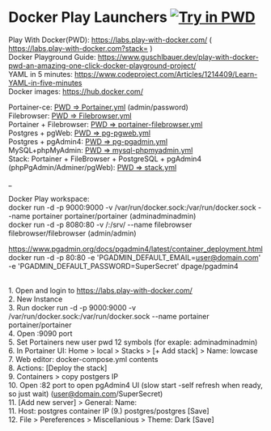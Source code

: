 # Docker Play Launchers <a href="https://labs.play-with-docker.com/" target="_blank"><img src="https://cdn.rawgit.com/play-with-docker/stacks/cff22438/assets/images/button.png" alt="Try in PWD"></a>

Play With Docker(PWD): https://labs.play-with-docker.com/ ( https://labs.play-with-docker.com?stack= )
<br>Docker Playground Guide: https://www.guschlbauer.dev/play-with-docker-pwd-an-amazing-one-click-docker-playground-project/
<br>YAML in 5 minutes: https://www.codeproject.com/Articles/1214409/Learn-YAML-in-five-minutes
<br>Docker images: https://hub.docker.com/

Portainer-ce: <a href="https://labs.play-with-docker.com?stack=https://raw.githubusercontent.com/kviksna/DockerLaunchers/main/Portainer.yml" target="new">PWD => Portainer.yml</a> (admin/password)
<br>Filebrowser: <a href="https://labs.play-with-docker.com?stack=https://raw.githubusercontent.com/kviksna/DockerLaunchers/main/Filebrowser.yml" target="_blank">PWD => Filebrowser.yml</a>
<br>Portainer + Filebrowser: <a href="https://labs.play-with-docker.com?stack=https://raw.githubusercontent.com/kviksna/DockerLaunchers/main/portainer-filebrowser.yml.yml" target="_blank">PWD => portainer-filebrowser.yml</a>
<br>Postgres + pgWeb: <a href="https://labs.play-with-docker.com?stack=https://raw.githubusercontent.com/kviksna/DockerLaunchers/main/pg-pgweb.yml" target="_blank">PWD => pg-pgweb.yml</a>
<br>Postgres + pgAdmin4: <a href="https://labs.play-with-docker.com?stack=https://raw.githubusercontent.com/kviksna/DockerLaunchers/main/pg-pgadmin.yml" target="_blank">PWD => pg-pgadmin.yml</a>
<br>MySQL+phpMyAdmin: <a href="https://labs.play-with-docker.com?stack=https://raw.githubusercontent.com/kviksna/DockerLaunchers/main/mysql-phpmyadmin.yml" target="_blank">PWD => mysql-phpmyadmin.yml</a>
<br>Stack: Portainer + FileBrowser + PostgreSQL + pgAdmin4 (phpPgAdmin/Adminer/pgWeb): <a href="https://labs.play-with-docker.com?stack=https://raw.githubusercontent.com/kviksna/DockerLaunchers/main/stack.yml" target="_blank">PWD => stack.yml</a>

_

Docker Play workspace:
<br>docker run -d -p 9000:9000 -v /var/run/docker.sock:/var/run/docker.sock --name portainer portainer/portainer (adminadminadmin)
<br>docker run -d -p 8080:80 -v /:/srv/ --name filebrowser filebrowser/filebrowser (admin/admin)

https://www.pgadmin.org/docs/pgadmin4/latest/container_deployment.html
<br>docker run -d -p 80:80 -e 'PGADMIN_DEFAULT_EMAIL=user@domain.com' -e 'PGADMIN_DEFAULT_PASSWORD=SuperSecret' dpage/pgadmin4


<br>1. Open and login to https://labs.play-with-docker.com/
<br>2. New Instance
<br>3. Run docker run -d -p 9000:9000 -v /var/run/docker.sock:/var/run/docker.sock --name portainer portainer/portainer
<br>4. Open :9090 port
<br>5. Set Portainers new user pwd 12 symbols (for exaple: adminadminadmin)
<br>6. In Portainer UI: Home > local > Stacks > [+ Add stack] > Name: lowcase
<br>7. Web editor: docker-compose.yml contents
<br>8. Actions: [Deploy the stack]
<br>9. Containers > copy postgers IP
<br>10. Open :82 port to open pgAdmin4 UI (slow start -self refresh when ready, so just wait) (user@domain.com/SuperSecret)
<br>11. [Add new server] > General: Name:
<br>11. Host: postgres container IP (9.) postgres/postgres [Save]
<br>12. File > Pereferences > Miscellanious > Theme: Dark [Save]
